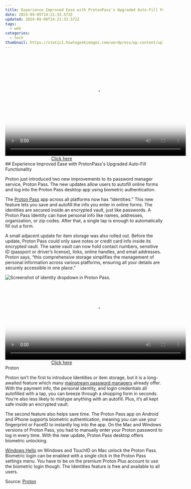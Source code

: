 ```yaml
---
title: Experience Improved Ease with ProtonPass's Upgraded Auto-Fill Functionality
date: 2024-09-05T14:21:33.572Z
updated: 2024-09-06T14:21:33.572Z
tags:
  - web
categories:
  - tech
thumbnail: https://static1.howtogeekimages.com/wordpress/wp-content/uploads/2023/08/49.png
---
```


<!-- affiliate ads begin -->
<span id="1160850">
					<video width="576" height="324" style="cursor:pointer"
           poster="//a.impactradius-go.com/display-clicktoplayimage/1160850.png"
           onclick="if(!this.playClicked){this.play();this.setAttribute('controls',true);this.playClicked=true;}">
	   <source src="//a.impactradius-go.com/display-ad/14559-1160850">
	   <img src="//a.impactradius-go.com/display-clicktoplayimage/1160850.png" style="border: none; height: 100%; width: 100%; object-fit: contain">
	</video>
	<div style="width:360px;text-align:center"><a href="javascript:window.open(decodeURIComponent('https%3A%2F%2Fpropmoneyinc.pxf.io%2Fc%2F5597632%2F1160850%2F14559'), '_blank');void(0);">Click here</a></div>
</span>
<img height="0" width="0" src="https://imp.pxf.io/i/5597632/1160850/14559" style="position:absolute;visibility:hidden;" border="0" />
<!-- affiliate ads end -->
## Experience Improved Ease with ProtonPass's Upgraded Auto-Fill Functionality

Proton just introduced two new improvements to its password manager service, Proton Pass. The new updates allow users to autofill online forms and log into the Proton Pass desktop app using biometric authentication.

 The [Proton Pass](https://win11.techidaily.com/bring-back-the-dormant-wastebin-icon-in-windows/) app across all platforms now has “identities.” This new feature lets you save and autofill the info you enter in online forms. The identities are secured inside an encrypted vault, just like passwords. A Proton Pass Identity can have personal info like names, addresses, organization, or zip codes. After that, a single tap is enough to automatically fill out a form.

 A small adjacent update for item storage was also rolled out. Before the update, Proton Pass could only save notes or credit card info inside its encrypted vault. The same vault can now hold contact numbers, sensitive ID (passport or driver’s license), links, online handles, and email addresses. Proton says, “this comprehensive storage simplifies the management of personal information across various platforms, ensuring all your details are securely accessible in one place.”

![Screenshot of identity dropdown in Proton Pass.](https://static1.howtogeekimages.com/wordpress/wp-content/uploads/2024/08/identities-and-biometric-4.png) 

<!-- affiliate ads begin -->
<span id="1983474">
					<video width="576" height="240" style="cursor:pointer"
           poster="//a.impactradius-go.com/display-clicktoplayimage/1983474.png"
           onclick="if(!this.playClicked){this.play();this.setAttribute('controls',true);this.playClicked=true;}">
	   <source src="//a.impactradius-go.com/display-ad/22993-1983474">
	   <img src="//a.impactradius-go.com/display-clicktoplayimage/1983474.png" style="border: none; height: 100%; width: 100%; object-fit: contain">
	</video>
	<div style="width:360px;text-align:center"><a href="javascript:window.open(decodeURIComponent('https%3A%2F%2Fhomestyler.sjv.io%2Fc%2F5597632%2F1983474%2F22993'), '_blank');void(0);">Click here</a></div>
</span>
<img height="0" width="0" src="https://imp.pxf.io/i/5597632/1983474/22993" style="position:absolute;visibility:hidden;" border="0" />
<!-- affiliate ads end -->
Proton

 Proton isn’t the first to introduce Identities or item storage, but it is a long-awaited feature which many [mainstream password managers](https://facebook-video-content.techidaily.com/updated-how-to-create-facebook-video-ads-with-free-video-creation-kit-for-2024/) already offer. With the payment info, the personal identity, and login credentials all autofilled with a tap, you can breeze through a shopping form in seconds. You’re also less likely to mistype anything with an autofill. Plus, it’s all kept safe inside an encrypted vault.

 The second feature also helps save time. The Proton Pass app on Android and iPhone supports biometric authentication, meaning you can use your fingerprint or FaceID to instantly log into the app. On the Mac and Windows versions of Proton Pass, you had to manually enter your Proton password to log in every time. With the new update, Proton Pass desktop offers biometric unlocking.

[Windows Hello](https://extra-tips.techidaily.com/updated-capturing-brilliance-essential-angles-in-iphone-photography/) on Windows and TouchID on Mac unlock the Proton Pass. Biometric login can be enabled with a single click in the Proton Pass settings menu. You have to be on the premium Proton Plus account to use the biometric login though. The Identities feature is free and available to all users.

 Source: [Proton](https://www.anrdoezrs.net/links/3607085/type/dlg/sid/UUhtgUeUpU2004685/https://proton.me/blog/proton-pass-identities-biometric-authentication)

<ins class="adsbygoogle"
     style="display:block"
     data-ad-format="autorelaxed"
     data-ad-client="ca-pub-7571918770474297"
     data-ad-slot="1223367746"></ins>



<ins class="adsbygoogle"
     style="display:block"
     data-ad-client="ca-pub-7571918770474297"
     data-ad-slot="8358498916"
     data-ad-format="auto"
     data-full-width-responsive="true"></ins>


